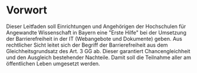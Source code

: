 
Vorwort
=======

Dieser Leitfaden soll Einrichtungen und Angehörigen der Hochschulen für Angewandte Wissenschaft in Bayern eine "Erste Hilfe" bei der Umsetzung der Barrierefreiheit in der IT (Webangebote und Dokumente) geben.
Aus rechtlicher Sicht leitet sich der Begriff der Barrierefreiheit aus dem Gleichheitsgrundsatz des Art. 3 GG ab. Dieser garantiert Chancengleichheit und den Ausgleich bestehender Nachteile. Damit soll die Teilnahme aller am öffentlichen Leben umgesetzt werden.


